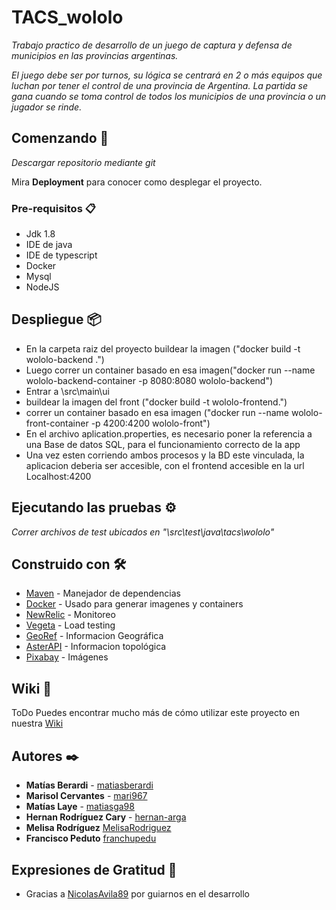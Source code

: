 # TACS_wololo

_Trabajo practico de desarrollo de un juego de captura y defensa de municipios en las provincias argentinas._

_El juego debe ser por turnos, su lógica se centrará en 2 o más equipos que luchan por tener el control de una provincia de Argentina. La partida se gana cuando se toma control de todos los municipios de una provincia o un jugador se rinde._

## Comenzando 🚀

_Descargar repositorio mediante git_

Mira **Deployment** para conocer como desplegar el proyecto.


### Pre-requisitos 📋

* Jdk 1.8
* IDE de java
* IDE de typescript
* Docker
* Mysql
* NodeJS



## Despliegue 📦


* En la carpeta raiz del proyecto buildear la imagen ("docker build -t wololo-backend .")
* Luego correr un container basado en esa imagen("docker run --name wololo-backend-container  -p 8080:8080 wololo-backend")
* Entrar a \src\main\ui
* buildear la imagen del front ("docker build -t wololo-frontend.")
* correr un container basado en esa imagen ("docker run --name wololo-front-container  -p 4200:4200 wololo-front")
* En el archivo aplication.properties, es necesario poner la referencia a una Base de datos SQL, para el funcionamiento correcto de la app
* Una vez esten corriendo ambos procesos y la BD este vinculada, la aplicacion deberia ser accesible, con el frontend accesible en la url Localhost:4200




## Ejecutando las pruebas ⚙️

_Correr archivos de test ubicados en "\src\test\java\tacs\wololo"_



## Construido con 🛠️


* [Maven](https://maven.apache.org/) - Manejador de dependencias
* [Docker](https://docker.com/) - Usado para generar imagenes y containers
* [NewRelic](https://newrelic.com/) - Monitoreo
* [Vegeta](https://github.com/tsenart/vegeta) - Load testing
* [GeoRef](https://datosgobar.github.io/georef-ar-api/) - Informacion Geográfica
* [AsterAPI](https://www.opentopodata.org/datasets/srtm/) - Informacion topológica
* [Pixabay](https://pixabay.com/api/docs/) - Imágenes

## Wiki 📖
ToDo
Puedes encontrar mucho más de cómo utilizar este proyecto en nuestra [Wiki](https://github.com/tu/proyecto/wiki)


## Autores ✒️


* **Matías Berardi**   - [matiasberardi](https://github.com/matiasberardi)
* **Marisol Cervantes**  - [mari967](https://github.com/mari967)
* **Matías Laye** - [matiasga98](https://github.com/Matiasga98)
* **Hernan Rodríguez Cary** - [hernan-arga](https://github.com/hernan-arga)
* **Melisa Rodríguez** [MelisaRodriguez](https://github.com/MelisaRodriguez)
* **Francisco Peduto** [franchupedu](https://github.com/franchupedu)


## Expresiones de Gratitud 🎁

* Gracias a [NicolasAvila89](https://github.com/nicolasAvila89) por guiarnos en el desarrollo

